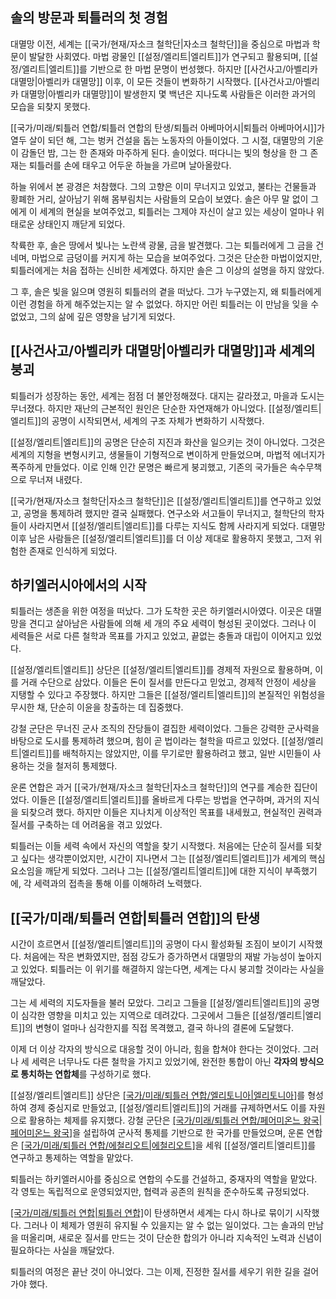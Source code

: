 ## 솔의 방문과 퇴틀러의 첫 경험

대멸망 이전, 세계는 [[국가/현재/자소크 철학단|자소크 철학단]]을 중심으로 마법과 학문이 발달한 사회였다. 마법 광물인 [[설정/엘리트|엘리트]]가 연구되고 활용되며, [[설정/엘리트|엘리트]]를 기반으로 한 마법 문명이 번성했다. 하지만 [[사건사고/아벨리카 대멸망|아벨리카 대멸망]] 이후, 이 모든 것들이 변화하기 시작했다. [[사건사고/아벨리카 대멸망|아벨리카 대멸망]]이 발생한지 몇 백년은 지나도록 사람들은 이러한 과거의 모습을 되찾지 못했다.

[[국가/미래/퇴틀러 연합/퇴틀러 연합의 탄생/퇴틀러 아베마어시|퇴틀러 아베마어시]]가 열두 살이 되던 해, 그는 벙커 건설을 돕는 노동자의 아들이었다. 그 시절, 대멸망의 기운이 감돌던 밤, 그는 한 존재와 마주하게 된다. 솔이었다. 떠다니는 빛의 형상을 한 그 존재는 퇴틀러를 손에 태우고 어두운 하늘을 가르며 날아올랐다.  

하늘 위에서 본 광경은 처참했다. 그의 고향은 이미 무너지고 있었고, 불타는 건물들과 황폐한 거리, 살아남기 위해 몸부림치는 사람들의 모습이 보였다. 솔은 아무 말 없이 그에게 이 세계의 현실을 보여주었고, 퇴틀러는 그제야 자신이 살고 있는 세상이 얼마나 위태로운 상태인지 깨닫게 되었다.  

착륙한 후, 솔은 땅에서 빛나는 노란색 광물, 금을 발견했다. 그는 퇴틀러에게 그 금을 건네며, 마법으로 금덩이를 커지게 하는 모습을 보여주었다. 그것은 단순한 마법이었지만, 퇴틀러에게는 처음 접하는 신비한 세계였다. 하지만 솔은 그 이상의 설명을 하지 않았다.  

그 후, 솔은 빛을 잃으며 영원히 퇴틀러의 곁을 떠났다. 그가 누구였는지, 왜 퇴틀러에게 이런 경험을 하게 해주었는지는 알 수 없었다. 하지만 어린 퇴틀러는 이 만남을 잊을 수 없었고, 그의 삶에 깊은 영향을 남기게 되었다.

## [[사건사고/아벨리카 대멸망|아벨리카 대멸망]]과 세계의 붕괴  

퇴틀러가 성장하는 동안, 세계는 점점 더 불안정해졌다. 대지는 갈라졌고, 마을과 도시는 무너졌다. 하지만 재난의 근본적인 원인은 단순한 자연재해가 아니었다. [[설정/엘리트|엘리트]]의 공명이 시작되면서, 세계의 구조 자체가 변화하기 시작했다.  

[[설정/엘리트|엘리트]]의 공명은 단순히 지진과 화산을 일으키는 것이 아니었다. 그것은 세계의 지형을 변형시키고, 생물들이 기형적으로 변이하게 만들었으며, 마법적 에너지가 폭주하게 만들었다. 이로 인해 인간 문명은 빠르게 붕괴했고, 기존의 국가들은 속수무책으로 무너져 내렸다.  

[[국가/현재/자소크 철학단|자소크 철학단]]은 [[설정/엘리트|엘리트]]를 연구하고 있었고, 공명을 통제하려 했지만 결국 실패했다. 연구소와 서고들이 무너지고, 철학단의 학자들이 사라지면서 [[설정/엘리트|엘리트]]를 다루는 지식도 함께 사라지게 되었다. 대멸망 이후 남은 사람들은 [[설정/엘리트|엘리트]]를 더 이상 제대로 활용하지 못했고, 그저 위험한 존재로 인식하게 되었다.

## 하키엘러시아에서의 시작  

퇴틀러는 생존을 위한 여정을 떠났다. 그가 도착한 곳은 하키엘러시아였다. 이곳은 대멸망을 견디고 살아남은 사람들에 의해 세 개의 주요 세력이 형성된 곳이었다. 그러나 이 세력들은 서로 다른 철학과 목표를 가지고 있었고, 끝없는 충돌과 대립이 이어지고 있었다.  

[[설정/엘리트|엘리트]] 상단은 [[설정/엘리트|엘리트]]를 경제적 자원으로 활용하며, 이를 거래 수단으로 삼았다. 이들은 돈이 질서를 만든다고 믿었고, 경제적 안정이 세상을 지탱할 수 있다고 주장했다. 하지만 그들은 [[설정/엘리트|엘리트]]의 본질적인 위험성을 무시한 채, 단순히 이윤을 창출하는 데 집중했다.  

강철 군단은 무너진 군사 조직의 잔당들이 결집한 세력이었다. 그들은 강력한 군사력을 바탕으로 도시를 통제하려 했으며, 힘이 곧 법이라는 철학을 따르고 있었다. [[설정/엘리트|엘리트]]를 배척하지는 않았지만, 이를 무기로만 활용하려고 했고, 일반 시민들이 사용하는 것을 철저히 통제했다.  

운론 연합은 과거 [[국가/현재/자소크 철학단|자소크 철학단]]의 연구를 계승한 집단이었다. 이들은 [[설정/엘리트|엘리트]]를 올바르게 다루는 방법을 연구하며, 과거의 지식을 되찾으려 했다. 하지만 이들은 지나치게 이상적인 목표를 내세웠고, 현실적인 권력과 질서를 구축하는 데 어려움을 겪고 있었다.  

퇴틀러는 이들 세력 속에서 자신의 역할을 찾기 시작했다. 처음에는 단순히 질서를 되찾고 싶다는 생각뿐이었지만, 시간이 지나면서 그는 [[설정/엘리트|엘리트]]가 세계의 핵심 요소임을 깨닫게 되었다. 그러나 그는 [[설정/엘리트|엘리트]]에 대한 지식이 부족했기에, 각 세력과의 접촉을 통해 이를 이해하려 노력했다.  

## [[국가/미래/퇴틀러 연합|퇴틀러 연합]]의 탄생  

시간이 흐르면서 [[설정/엘리트|엘리트]]의 공명이 다시 활성화될 조짐이 보이기 시작했다. 처음에는 작은 변화였지만, 점점 강도가 증가하면서 대멸망의 재발 가능성이 높아지고 있었다. 퇴틀러는 이 위기를 해결하지 않는다면, 세계는 다시 붕괴할 것이라는 사실을 깨달았다.  

그는 세 세력의 지도자들을 불러 모았다. 그리고 그들을 [[설정/엘리트|엘리트]]의 공명이 심각한 영향을 미치고 있는 지역으로 데려갔다. 그곳에서 그들은 [[설정/엘리트|엘리트]]의 변형이 얼마나 심각한지를 직접 목격했고, 결국 하나의 결론에 도달했다.  

이제 더 이상 각자의 방식으로 대응할 것이 아니라, 힘을 합쳐야 한다는 것이었다. 그러나 세 세력은 너무나도 다른 철학을 가지고 있었기에, 완전한 통합이 아닌 **각자의 방식으로 통치하는 연합체**를 구성하기로 했다.  

[[설정/엘리트|엘리트]] 상단은 [[국가/미래/퇴틀러 연합/엘리토니아|엘리토니아]](Elitonia)를 형성하여 경제 중심지로 만들었고, [[설정/엘리트|엘리트]]의 거래를 규제하면서도 이를 자원으로 활용하는 체제를 유지했다. 강철 군단은 [[국가/미래/퇴틀러 연합/페어미온느 왕국|페어미온느 왕국]](Fermionn)을 설립하여 군사적 통제를 기반으로 한 국가를 만들었으며, 운론 연합은 [[국가/미래/퇴틀러 연합/에철리오트|에철리오트]](Eçyliot)을 세워 [[설정/엘리트|엘리트]]를 연구하고 통제하는 역할을 맡았다.

퇴틀러는 하키엘러시아를 중심으로 연합의 수도를 건설하고, 중재자의 역할을 맡았다. 각 영토는 독립적으로 운영되었지만, 협력과 공존의 원칙을 준수하도록 규정되었다.

[[국가/미래/퇴틀러 연합|퇴틀러 연합]](Quaronatìtøtly)이 탄생하면서 세계는 다시 하나로 묶이기 시작했다. 그러나 이 체제가 영원히 유지될 수 있을지는 알 수 없는 일이었다. 그는 솔과의 만남을 떠올리며, 새로운 질서를 만드는 것이 단순한 합의가 아니라 지속적인 노력과 신념이 필요하다는 사실을 깨달았다.  

퇴틀러의 여정은 끝난 것이 아니었다. 그는 이제, 진정한 질서를 세우기 위한 길을 걸어가야 했다.